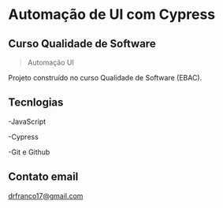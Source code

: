 # Automação de UI com Cypress

## Curso Qualidade de Software

> Automação UI

Projeto construído no curso Qualidade de Software (EBAC).

## Tecnlogias

-JavaScript

-Cypress

-Git e Github

## Contato email

drfranco17@gmail.com
